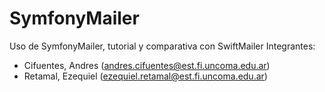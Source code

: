 # SymfonyMailer
Uso de SymfonyMailer, tutorial y comparativa con SwiftMailer
Integrantes:
* Cifuentes, Andres (andres.cifuentes@est.fi.uncoma.edu.ar)
* Retamal, Ezequiel (ezequiel.retamal@est.fi.uncoma.edu.ar)
